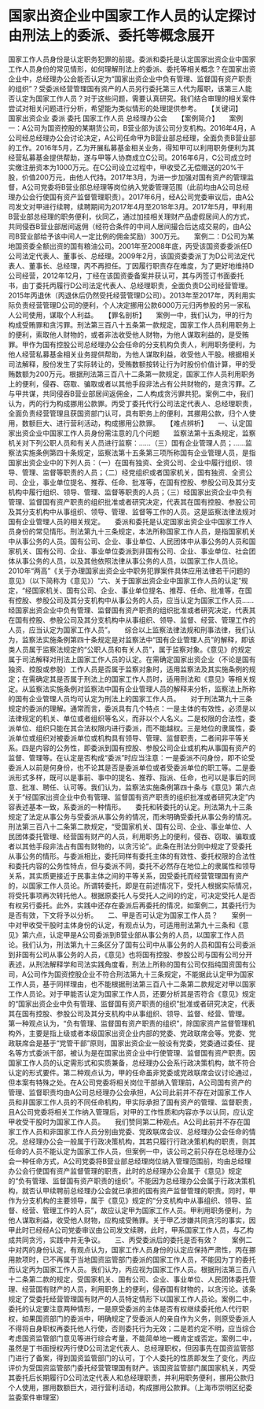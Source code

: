 # 国家出资企业中国家工作人员的认定探讨由刑法上的委派、委托等概念展开

国家工作人员身份是认定职务犯罪的前提。委派和委托是认定国家出资企业中国家工作人员身份的常见情形，如何理解刑法上的委派、委托等相关概念？在国家出资企业中，总经理办公会能否认定为“国家出资企业中负有管理、监督国有资产职责的组织”？受委派经营管理国有资产的人员另行委托第三人代为履职，该第三人能否认定为国家工作人员？对于这些问题，需要认真研究。我们结合审理的相关案件尝试对相关问题进行分析，希望能为类似情形的处理提供参考。　　【关键词】　　国家出资企业 委派 委托 国家工作人员 总经理办公会　　【案例简介】　　案例一：A公司为国资控股的某期货公司，B营业部为该公司分支机构。2016年4月，A公司经总经理办公会讨论决定，A公司任命甲为B营业部总经理，全面负责B营业部的工作。2016年5月，乙为开展私募基金相关业务，得知甲可以利用职务便利为其经营私募基金提供帮助，遂与甲等人协商成立C公司。2016年6月，C公司成立时实缴注册资本为1000万元。在C公司设立过程中，甲收受乙无偿赠送的20%干股，价值200万元，由他人代持。2017年3月，为进一步加强对国有资产的管理监督，A公司党委将B营业部总经理等岗位纳入党委管理范围（此前均由A公司总经理办公会行使国有资产监督管理职责）。2017年6月，经A公司党委审议后，由A公司发文对甲进行续聘，续聘期间为2017年4月至2018年3月。2017年5月，甲利用B营业部总经理的职务便利，伙同乙，通过加挂相关理财产品虚假居间人的方式，共同侵吞B营业部居间返佣（经符合条件的中间人居间撮合后达成交易的，由A公司B营业部给予该中间人一定比例的佣金奖励）300万元。　　案例二：D公司为某地国资委全额出资的国有粮油公司。2001年至2008年底，丙受该国资委委派任D公司法定代表人、董事长、总经理。2009年2月，该国资委委派丁为D公司法定代表人、董事长、总经理，丙不再担任。丁因履行职责存在难度，为了更好地维持D公司经营，2012年12月，丁经在该国资委备案并获认可，其与丙签订书面委托书，由丁委托丙履行D公司法定代表人、总经理职责，全面负责D公司经营管理。2015年丙退休（丙退休后仍然受托经营管理D公司）。2013年至2017年，丙利用实际负责经营管理D公司的便利，个人决定挪用公款6000万元归丙参股的另一家私人公司使用，谋取个人利益。　　【罪名剖析】　　案例一中，我们认为，甲的行为构成受贿罪和贪污罪。刑法第三百八十五条第一款规定，国家工作人员利用职务上的便利，索取他人财物的，或者非法收受他人财物，为他人谋取利益的，是受贿罪。甲作为国有控股公司总经理办公会任命的分支机构负责人，利用职务便利，为他人经营私募基金相关业务提供帮助，为他人谋取利益，收受他人干股。根据相关司法解释，股份发生了实际转让的，受贿数额按转让行为时股份价值计算，甲的受贿数额为200万元。根据刑法第三百八十二条第一款规定，国家工作人员利用职务上的便利，侵吞、窃取、骗取或者以其他手段非法占有公共财物的，是贪污罪。乙与甲共谋，共同侵吞B营业部居间返佣金，二人构成贪污罪共犯。案例二中，我们认为，丙的行为构成挪用公款罪。丙受丁委托代行公司法定代表人、总经理职责，全面负责经营管理且获国资部门认可，具有职务上的便利，其挪用公款，归个人使用，数额巨大、进行营利活动，构成挪用公款罪。　　【难点辨析】　　一、认定国家出资企业中国家工作人员身份需注意的几个问题　　监察法第十五条规定，监察机关对下列公职人员和有关人员进行监察：……（三）国有企业管理人员；……监察法实施条例第四十条规定，监察法第十五条第三项所称国有企业管理人员，是指国家出资企业中的下列人员：（一）在国有独资、全资公司、企业中履行组织、领导、管理、监督等职责的人员；（二）经党组织或者国家机关，国有独资、全资公司、企业，事业单位提名、推荐、任命、批准等，在国有控股、参股公司及其分支机构中履行组织、领导、管理、监督等职责的人员；（三）经国家出资企业中负有管理、监督国有资产职责的组织批准或者研究决定，代表其在国有控股、参股公司及其分支机构中从事组织、领导、管理、监督等工作的人员。这是监察法律法规对国有企业管理人员的相关规定。　　委派和委托是认定国家出资企业中国家工作人员身份的常见情形。刑法第九十三条规定，本法所称国家工作人员，是指国家机关中从事公务的人员。国有公司、企业、事业单位、人民团体中从事公务的人员和国家机关、国有公司、企业、事业单位委派到非国有公司、企业、事业单位、社会团体从事公务的人员，以及其他依照法律从事公务的人员，以国家工作人员论。2010年“两高”《关于办理国家出资企业中职务犯罪案件具体应用法律若干问题的意见》（以下简称为《意见》）“六、关于国家出资企业中国家工作人员的认定”规定，“经国家机关、国有公司、企业、事业单位提名、推荐、任命、批准等，在国有控股、参股公司及其分支机构中从事公务的人员，应当认定为国家工作人员……经国家出资企业中负有管理、监督国有资产职责的组织批准或者研究决定，代表其在国有控股、参股公司及其分支机构中从事组织、领导、监督、经营、管理工作的人员，应当认定为国家工作人员”。　　综合以上监察法律法规和刑事法律，我们认为，监察法实施条例第四十条规定是对监察法中“国有企业管理人员”的解释，即该类人员属于监察法规定的“公职人员和有关人员”，属于监察对象。《意见》的规定属于司法解释对刑法上国家工作人员的认定。在需确定国家出资企业（不论是国有独资、控股或参股）工作人员是否属于监察对象时，适用监察法及其实施条例的规定；在需确定其是否属于刑法上的国家工作人员时，适用刑法和《意见》等相关规定。从监察法实施条例对监察法中国有企业管理人员的解释来分析，监察法上所称的国有企业管理人员均可认定为刑法上的国家工作人员。　　对于刑法第九十三条规定的委派的理解。通常而言，委派具有几个特点：一是主体的有效性，必须是以法律规定的机关、单位或者组织等名义，而非以个人名义。二是权限的合法性，委派单位、组织只能在其合法权限内进行委派，而不能越权。三是地位的隶属性，委派单位或组织对被委派单位或机构具有领导、管理、监督职责，二者间非平等关系。四是内容的公务性，即委派到国有控股、参股公司企业或机构从事国有资产的监督、管理等。在认定是否构成“委派”时应当注意：一是委派不问身份，即不论受委派人以前是何身份，也不论其是否是委派单位或者受委派单位的职工等。二是委派形式多样，既可以是事前、事中的提名、推荐、指派、任命，也可以是事后的同意、批准、聘任、认可等。我们认为，监察法实施条例第四十条与《意见》第六点关于“经国家出资企业中负有管理、监督国有资产职责的组织批准或者研究决定”内容表述基本一致，系委派的一种情形。　　委托和转委托的认定。刑法第九十三条规定了法定从事公务与受委派从事公务的情况，而未明确受委托从事公务的情况。刑法第三百八十二条第二款规定，“受国家机关、国有公司、企业、事业单位、人民团体委托管理、经营国有财产的人员，利用职务上的便利，侵吞、窃取、骗取或者以其他手段非法占有国有财物的，以贪污论”。此条在刑法分则中规定了受委托从事公务的情形。与委派相比，委托同样有委托主体的有效性、委托权限的合法性和委托内容的公务性特点，但与委派不同，委托不必然存在地位上的隶属性和领导关系，其实质更接近于民事主体之间的平等关系，因受委托而经营管理国有资产的，以国家工作人员论。所谓转委托，即是在前述情况下，受托人根据实际情况，将受托事项再次转托他人。根据原委托人与受托人之间的约定，可决定受托人是否有权另行委托。此外，实践中还存在委派后再委托的情况，如案例二，其委托行为是否有效，下文将予以分析。　　二、甲是否可认定为国家工作人员？　　案例一中对甲收受干股时主体身份的认定，有观点认为，可适用刑法第九十三条和《意见》第六点，认定甲是A公司委派到B营业部从事公务的人员，以国家工作人员论。我们认为，刑法第九十三条区分了国有公司中从事公务的人员和国有公司委派到非国有公司从事公务的人员，《意见》也将国有控股、参股公司与国有公司分开表述，从刑法解释学和司法实践角度看，刑法上所称的国有公司仅指纯国资国有公司，A公司作为国资控股企业不符合刑法第九十三条规定，不能据此认定甲为国家工作人员，基于同样理由，也不能根据刑法第三百八十二条第二款规定对甲以国家工作人员论。对于甲能否认定为国家工作人员，还要分析其是否符合《意见》规定的“国家出资企业中负有管理、监督国有资产职责的组织”批准或者研究决定，代表其在国有控股、参股公司及其分支机构中从事组织、领导、监督、经营、管理。　　第一种观点认为，“负有管理、监督国有资产职责的组织”，除国家资产监督管理机构外，主要是指上级或者本级国家出资企业内部的党委、党政联席会等。党委、党政联席会是基于“党管干部”原则，国家出资企业一般设有党委，党委通过委任、提名等方式委派干部，被认为是在国家出资企业中行使管理、监督国有资产职责。因国家工作人员的认定需形式和实质兼备，总经理办公会系行政决策机构，故不符合认定的形式要件。第二种观点认为，甲的任命虽非党委或党政联席会议讨论通过，但本案有特殊之处。在A公司党委将相关岗位干部纳入管理前，A公司国有资产的管理、监督职责均由A公司总经理办公会承担，A公司此前并不存在对国家工作人员和非国家工作人员的不同任命机构，甲实际承担了国有资产的管理、监督职责，且A公司党委将相关工作纳入管理后，对甲的工作性质和内容亦予以认同，应认定甲收受干股时为国家工作人员。　　我们赞同第二种观点。A公司此前并不存在国家工作人员和非国家工作人员分别由党委、党政联席会议、总经理办公会任命的情况。总经理办公会一般属于行政决策机构，其若只履行行政决策机构的职责，则其任命的人员不能认定为国家工作人员，但案例一中，该公司之前只存在总经理办公会一种任命方式，A公司党委将B营业部总经理岗位纳入管理范围前，均由总经理办公会行使国有资产监督管理的职责，此时的总经理办公会属于《意见》规定的“负有管理、监督国有资产职责的组织”。不能因为总经理办公会属于行政决策机构，就否认甲续聘前总经理办公会就已承担的国有资产监督管理的职责。同时，甲作为分支机构的主要领导，属于《意见》规定的“分支机构中从事组织、领导、监督、经营、管理工作的人员”，故应认定甲为国家工作人员。甲利用职务便利，为他人谋取利益，收受他人财物，应构成受贿罪。关于甲乙涉嫌共同贪污的事实，因甲此时已经经A公司党委审议由公司发文续聘，此时，甲系国家工作人员，与乙构成共同贪污，实践中并无争议。　　三、丙受委派后的委托是否有效？　　案例二中对丙的身份认定，有观点认为，国家工作人员身份的认定应保持严肃性，丙在挪用款项时，已不再属于当地国资监管部门委派的国家工作人员，不能因为丁的委托而认定丙为国家工作人员。我们认为，丙应视为国家工作人员。根据刑法第三百八十二条第二款的规定，受国家机关、国有公司、企业、事业单位、人民团体委托管理、经营国有财产的人员，利用职务上的便利，侵吞国有财物的，以贪污论。该条规定了受委托经营管理国有财产的人员特定情形下以国家工作人员论。案例二中，委托的认定要注意两种情形，一是原受委派的主体是否有权继续委托他人代行职权，如果国资部门的委派中，明确规定了受委派人的亲自作为义务，则原受委派人不得将自身职权再委托他人行使，否则委托行为无效；二是若约定不明，应当综合考虑国资监管部门意见等进行综合考量，不能简单地一概肯定或否定。案例二中，虽然是丁书面授权丙行使D公司法定代表人、总经理职权，但因事先在国资监管部门进行了备案，得到国资监管部门的认可，丁个人委托的性质即发生了变化，丙应评价为受国资监管部门委托经营管理国有财产。该国资监管部门属国家机关，丙受其委托后长期履行D公司法定代表人和总经理职责，并利用职务便利，挪用公款归个人使用，挪用数额巨大，进行营利活动，构成挪用公款罪。（上海市崇明区纪委监委案件审理室）